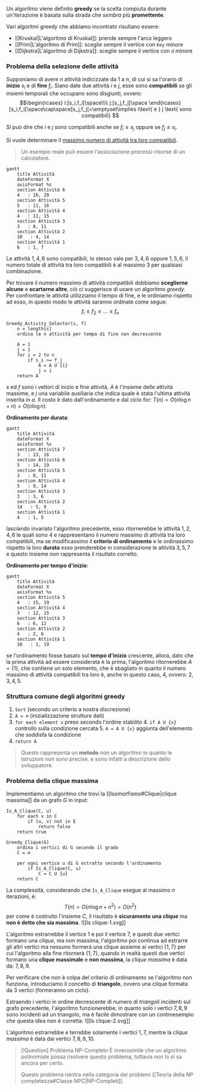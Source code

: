 Un algoritmo viene definito **greedy** se la scelta compiuta durante un'iterazione è basata sulla strada che _sembra_ più **promettente**.

Vari algoritmi greedy che abbiamo incontrato risultano essere:
- [[Kruskal|L'algoritmo di Kruskal]]: prende sempre l'arco leggero
- [[Prim|L'algoritmo di Prim]]: sceglie sempre il vertice con `Key` minore
- [[Dijkstra|L'algoritmo di Dijkstra]]: sceglie sempre il vertice con `d` minore

### Problema della selezione delle attività
Supponiamo di avere $n$ attività indicizzate da $1$ a $n$, di cui si sa l'orario di **inizio** $s_i$ e di **fine** $f_i$.
Siano date due attività $i$ e $j$, esse sono **compatibili** se gli insiemi temporali che occupano sono disgiunti, ovvero:
$$\begin{rcases}
i:[s_i,f_i[\space\\\\
j:[s_j,f_j[\space
\end{rcases}
[s_i,f_i[\space\cap\space[s_j,f_j[=\emptyset\implies i\text{ e } j \text{ sono compatibili}
$$

Si può dire che $i$ e $j$ sono compatibili anche se $f_i\leq s_j$ oppure se $f_j\leq s_i$.

Si vuole determinare il <u>massimo numero di attività tra loro compatibili</u>.
>Un esempio reale può essere l'associazione processi-risorse di un calcolatore.

```mermaid
gantt
    title Attività
    dateFormat X
    axisFormat %s
    section Attività 6
    4   : 16, 20
    section Attività 5
    5   : 11, 16
    section Attività 4
    4   : 11, 15
    section Attività 3
    3   : 8, 11
    section Attività 2
    10   : 4, 14
    section Attività 1
    6   : 1, 7
```

Le attività $1,4,6$ sono compatibili, lo stesso vale per $3,4,6$ oppure $1,5,6$, il numero totale di attività tra loro compatibili è al massimo $3$ per qualsiasi combinazione.

Per trovare il numero massimo di attività compatibili dobbiamo **sceglierne alcune** e **scartarne altre**, ciò ci suggerisce di usare un algoritmo _greedy_.
Per confrontare le attività utilizziamo il tempo di fine, e le ordiniamo rispetto ad esso, in questo modo le attività saranno ordinate come segue:
$$f_i\leq f_2\leq ...\leq f_n$$

```
Greedy_Activity_Selector(s, f)
	n = length[s]
	ordina le n attività per tempo di fine non decrescente
	
	A = 1
	j = 1
	for i = 2 to n
		if s_i >= f_j
			A = A U {i}
			j = i
	return A
```
$s$ ed $f$ sono i vettori di inizio e fine attività, $A$ è l'insieme delle attività massime, e $j$ una variabile ausiliaria che indica quale è stata l'ultima attività inserita in $a$.
Il costo è dato dall'ordinamento e dal ciclo for: $T(n)=O(n\log n+n)=O(n\log n)$.

**Ordinamento per durata**:

```mermaid
gantt
    title Attività
    dateFormat X
    axisFormat %s
    section Attività 7
    3   : 13, 16
    section Attività 6
    5   : 14, 19
    section Attività 5
    3   : 8, 11
    section Attività 4
    5   : 9, 14
    section Attività 3
    3   : 3, 6
    section Attività 2
    14   : 5, 9
    section Attività 1
    4   : 1, 5
```

lasciando invariato l'algoritmo precedente, esso ritornerebbe le attività $1,2,4,6$ le quali sono $4$ e rappresentano il numero massimo di attività tra loro compatibili, ma se modificassimo il **criterio di ordinamento** e le ordinassimo rispetto la loro **durata** esso prenderebbe in considerazione le attività $3,5,7$ e questo insieme _non_ rappresenta il risultato corretto.

**Ordinamento per tempo d'inizio**:

```mermaid
gantt
    title Attività
    dateFormat X
    axisFormat %s
    section Attività 5
    4   : 15, 19
    section Attività 4
    3   : 12, 15
    section Attività 3
    6   : 6, 12
    section Attività 2
    4   : 2, 6
    section Attività 1
    18   : 1, 19
```

se l'ordinamento fosse basato sul **tempo d'inizio** crescente, allora, dato che la prima attività ad essere considerata è la prima, l'algoritmo ritornerebbe $A=\{1\}$, che contiene un solo elemento, che è sbagliato in quanto il numero massimo di attività compatibili tra loro è, anche in questo caso, $4$, ovvero: $2,3,4,5$.

### Struttura comune degli algoritmi greedy
1. `Sort` (secondo un criterio a nostra discrezione)
2. `A = ∅` (inizializzazione strutture dati)
3. `for each element x` preso secondo l'ordine stabilito
	4. `if A U {x}` controllo sulla condizione cercata
	5. `A = A U {x}` aggiunta dell'elemento che soddisfa la condizione
6. `return A`

>Questo rappresenta un **metodo** non un algoritmo in quanto le istruzioni non sono precise, e sono infatti a descrizione dello sviluppatore.

### Problema della clique massima
Implementiamo un algoritmo che trovi la [[Isomorfismo#Clique|clique massima]] da un grafo $G$ in input:
```
Is_A_Clique(C, u)
	for each v in C
		if (u, v) not in E
			return false
	return true

Greedy_Clique(G)
	ordina i vertici di G secondo il grado
	C = ∅
	
	per ogni vertice u di G estratto secondo l'ordinamento
		if Is_A_Clique(C, u)
			C = C U {u}
	return C
```

La complessità, considerando che `Is_A_Clique` esegue al massimo $n$ iterazioni, è:
$$T(n)=O(n\log n+n^2)=O(n^2)$$
per come è costruito l'insieme $C$, il risultato è **sicuramente una clique** ma **non è detto che sia massima**.
![[Is clique-1.svg]]

L'algoritmo estrarrebbe il vertice $1$ e poi il vertice $7$, e questi due vertici formano una _clique_, ma non massima, l'algoritmo poi continua ad estrarre gli altri vertici ma nessuno formerà una clique assieme ai vertici $\{1,7\}$ per cui l'algoritmo alla fine ritornerà $\{1,7\}$, quando in realtà questi due vertici formano una **clique massimale** e **non massima**, la _clique massima_ è data da: $7,8,9$.

Per verificare che non è colpa del criterio di ordinamento se l'algoritmo non funziona, introduciamo il concetto di **triangolo**, ovvero una clique formata da $3$ vertici (formeranno un ciclo).

Estraendo i vertici in ordine decrescente di numero di _triangoli_ incidenti sul grafo precedente, l'algoritmo funzionerebbe, in quanto solo i vertici $7,8,9$ sono incidenti ad un triangolo, ma è facile dimostrare con un controesempio che questa idea non è corretta:
![[Is clique-2.svg]]

L'algoritmo estrarrebbe e terrebbe solamente i vertici $1,7$, mentre la _clique massima_ è data dai vertici $7,8,9,10$.

>[!Question] Problema NP-Completo
>È inverosimile che un algoritmo polinomiale possa risolvere questo problema, tuttavia non lo si sa ancora per certo.
>
>Questo problema rientra nella categoria dei problemi [[Teoria della NP completezza#Classe NPC|NP-Completi]].

